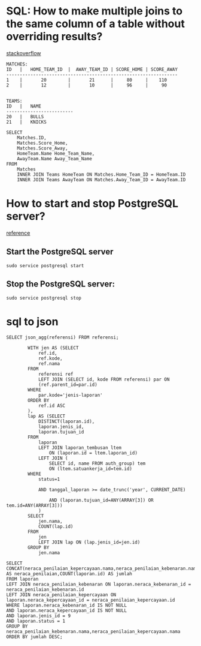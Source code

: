 # SQL: How to make multiple joins to the same column of a table without overriding results?
[stackoverflow](https://stackoverflow.com/questions/12912537/sql-how-to-make-multiple-joins-to-the-same-column-of-a-table-without-overriding)

```
MATCHES:
ID   |   HOME_TEAM_ID  |  AWAY_TEAM_ID | SCORE_HOME | SCORE_AWAY
----------------------------------------------------------------
1    |       20        |       21      |     80     |    110
2    |       12        |       10      |     96     |     90


TEAMS:
ID   |   NAME
-------------------------
20   |   BULLS
21   |   KNICKS

```


```
SELECT
    Matches.ID,
    Matches.Score_Home,
    Matches.Score_Away,
    HomeTeam.Name Home_Team_Name,
    AwayTeam.Name Away_Team_Name
FROM
    Matches
    INNER JOIN Teams HomeTeam ON Matches.Home_Team_ID = HomeTeam.ID
    INNER JOIN Teams AwayTeam ON Matches.Away_Team_ID = AwayTeam.ID

```

# How to start and stop PostgreSQL server?
[reference](https://tableplus.com/blog/2018/10/how-to-start-stop-restart-postgresql-server.html)
## Start the PostgreSQL server
``` sudo service postgresql start ```
## Stop the PostgreSQL server:
``` sudo service postgresql stop ``` 

# sql to json
``` SELECT json_agg(referensi) FROM referensi; ```

```        
        WITH jen AS (SELECT
            ref.id,
            ref.kode,
            ref.nama
        FROM
            referensi ref
            LEFT JOIN (SELECT id, kode FROM referensi) par ON
            (ref.parent_id=par.id)
        WHERE
            par.kode='jenis-laporan'
        ORDER BY
            ref.id ASC
        ),
        lap AS (SELECT
            DISTINCT(laporan.id),
            laporan.jenis_id,
            laporan.tujuan_id
        FROM
            laporan
            LEFT JOIN laporan_tembusan ltem
                ON (laporan.id = ltem.laporan_id)
            LEFT JOIN (
                SELECT id, name FROM auth_group) tem
                ON (ltem.satuankerja_id=tem.id)
        WHERE
            status=1
            
            AND tanggal_laporan >= date_trunc('year', CURRENT_DATE)
            
                AND (laporan.tujuan_id=ANY(ARRAY[3]) OR tem.id=ANY(ARRAY[3]))
            )
        SELECT
            jen.nama,
            COUNT(lap.id)
        FROM
            jen
            LEFT JOIN lap ON (lap.jenis_id=jen.id)
        GROUP BY
            jen.nama
```

```
SELECT 
CONCAT(neraca_penilaian_kepercayaan.nama,neraca_penilaian_kebenaran.nama) AS neraca_penilaian,COUNT(laporan.id) AS jumlah 
FROM laporan
LEFT JOIN neraca_penilaian_kebenaran ON laporan.neraca_kebenaran_id = neraca_penilaian_kebenaran.id
LEFT JOIN neraca_penilaian_kepercayaan ON laporan.neraca_kepercayaan_id = neraca_penilaian_kepercayaan.id
WHERE laporan.neraca_kebenaran_id IS NOT NULL 
AND laporan.neraca_kepercayaan_id IS NOT NULL
AND laporan.jenis_id = 9
AND laporan.status = 1
GROUP BY neraca_penilaian_kebenaran.nama,neraca_penilaian_kepercayaan.nama
ORDER BY jumlah DESC;
```